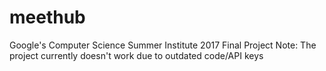# meethub
Google's Computer Science Summer Institute 2017 Final Project 
Note: The project currently doesn't work due to outdated code/API keys
